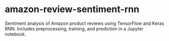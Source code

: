 # amazon-review-sentiment-rnn
Sentiment analysis of Amazon product reviews using TensorFlow and Keras RNN. Includes preprocessing, training, and prediction in a Jupyter notebook.
